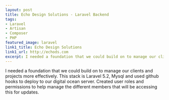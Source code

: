 ```yaml
---
layout: post
title: Echo Design Solutions - Laravel Backend
tags:
- Laravel
- Artisan
- Composer
- PHP
featured_image: laravel
link1_title: Echo Design Solutions
link1_url: http://echods.com
excerpt: I needed a foundation that we could build on to manage our clients and projects more effectively.
---
```

I needed a foundation that we could build on to manage our clients and projects more effectively. This stack is Laravel 5.2, Mysql and used github hooks to deploy to our digital ocean server. Created user roles and permissions to help manage the different members that will be accessing this for updates.
